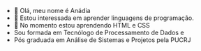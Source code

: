 - 👋 Olá, meu nome é Anádia
- 👀 Estou interessada em aprender linguagens de programação.
- 🌱 No momento estou aprendendo HTML e CSS
- Sou formada em Tecnólogo de Processamento de Dados e
- Pós graduada em Análise de Sistemas e Projetos pela PUCRJ

<!---
anadiac/anadiac is a ✨ special ✨ repository because its `README.md` (this file) appears on your GitHub profile.
You can click the Preview link to take a look at your changes.
--->
